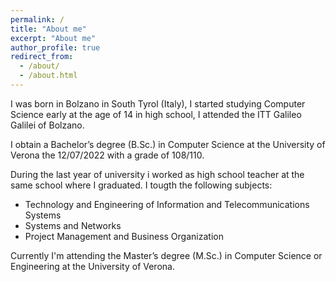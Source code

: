 ```yaml
---
permalink: /
title: "About me"
excerpt: "About me"
author_profile: true
redirect_from: 
  - /about/
  - /about.html
---
```


I was born in Bolzano in South Tyrol (Italy), I started studying Computer Science early at the age of 14 in high school, I attended the ITT Galileo Galilei of Bolzano.

I obtain a Bachelor’s degree (B.Sc.) in Computer Science at the University of Verona the 12/07/2022 with a grade of 108/110.

During the last year of university i worked as high school teacher at the same school where I graduated. I tougth the following subjects:
* Technology and Engineering of Information and Telecommunications Systems
* Systems and Networks
* Project Management and Business Organization

Currently I'm attending the Master’s degree (M.Sc.) in Computer Science or Engineering at the University of Verona.



